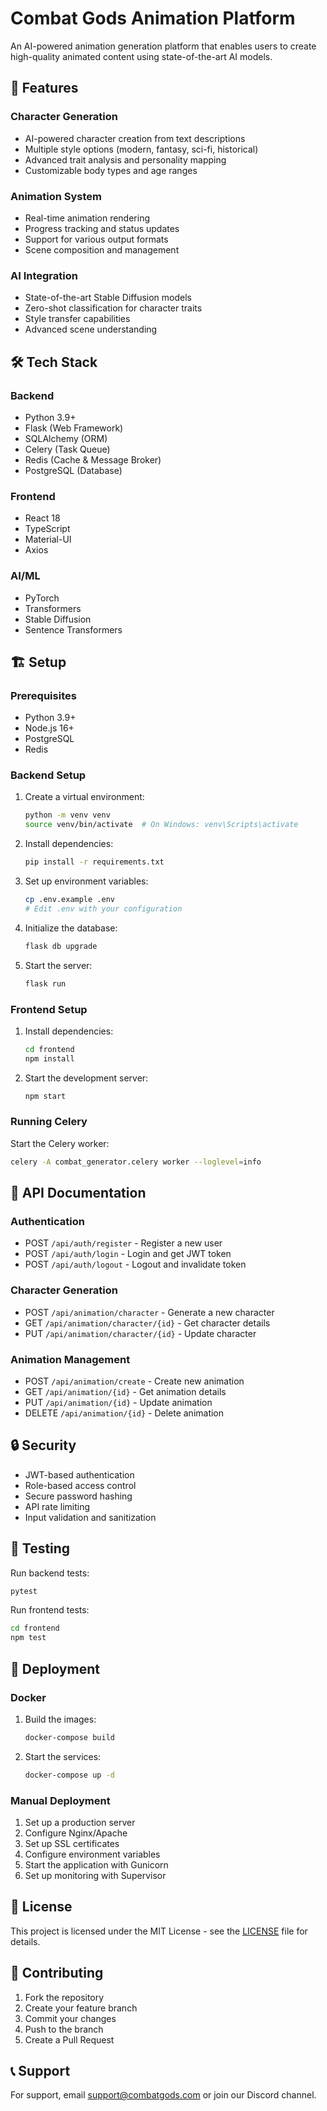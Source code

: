 # Combat Gods Animation Platform

An AI-powered animation generation platform that enables users to create high-quality animated content using state-of-the-art AI models.

## 🚀 Features

### Character Generation
- AI-powered character creation from text descriptions
- Multiple style options (modern, fantasy, sci-fi, historical)
- Advanced trait analysis and personality mapping
- Customizable body types and age ranges

### Animation System
- Real-time animation rendering
- Progress tracking and status updates
- Support for various output formats
- Scene composition and management

### AI Integration
- State-of-the-art Stable Diffusion models
- Zero-shot classification for character traits
- Style transfer capabilities
- Advanced scene understanding

## 🛠 Tech Stack

### Backend
- Python 3.9+
- Flask (Web Framework)
- SQLAlchemy (ORM)
- Celery (Task Queue)
- Redis (Cache & Message Broker)
- PostgreSQL (Database)

### Frontend
- React 18
- TypeScript
- Material-UI
- Axios

### AI/ML
- PyTorch
- Transformers
- Stable Diffusion
- Sentence Transformers

## 🏗 Setup

### Prerequisites
- Python 3.9+
- Node.js 16+
- PostgreSQL
- Redis

### Backend Setup
1. Create a virtual environment:
   ```bash
   python -m venv venv
   source venv/bin/activate  # On Windows: venv\Scripts\activate
   ```

2. Install dependencies:
   ```bash
   pip install -r requirements.txt
   ```

3. Set up environment variables:
   ```bash
   cp .env.example .env
   # Edit .env with your configuration
   ```

4. Initialize the database:
   ```bash
   flask db upgrade
   ```

5. Start the server:
   ```bash
   flask run
   ```

### Frontend Setup
1. Install dependencies:
   ```bash
   cd frontend
   npm install
   ```

2. Start the development server:
   ```bash
   npm start
   ```

### Running Celery
Start the Celery worker:
```bash
celery -A combat_generator.celery worker --loglevel=info
```

## 📝 API Documentation

### Authentication
- POST `/api/auth/register` - Register a new user
- POST `/api/auth/login` - Login and get JWT token
- POST `/api/auth/logout` - Logout and invalidate token

### Character Generation
- POST `/api/animation/character` - Generate a new character
- GET `/api/animation/character/{id}` - Get character details
- PUT `/api/animation/character/{id}` - Update character

### Animation Management
- POST `/api/animation/create` - Create new animation
- GET `/api/animation/{id}` - Get animation details
- PUT `/api/animation/{id}` - Update animation
- DELETE `/api/animation/{id}` - Delete animation

## 🔒 Security

- JWT-based authentication
- Role-based access control
- Secure password hashing
- API rate limiting
- Input validation and sanitization

## 🧪 Testing

Run backend tests:
```bash
pytest
```

Run frontend tests:
```bash
cd frontend
npm test
```

## 🚀 Deployment

### Docker
1. Build the images:
   ```bash
   docker-compose build
   ```

2. Start the services:
   ```bash
   docker-compose up -d
   ```

### Manual Deployment
1. Set up a production server
2. Configure Nginx/Apache
3. Set up SSL certificates
4. Configure environment variables
5. Start the application with Gunicorn
6. Set up monitoring with Supervisor

## 📜 License

This project is licensed under the MIT License - see the [LICENSE](LICENSE) file for details.

## 🤝 Contributing

1. Fork the repository
2. Create your feature branch
3. Commit your changes
4. Push to the branch
5. Create a Pull Request

## 📞 Support

For support, email support@combatgods.com or join our Discord channel.
